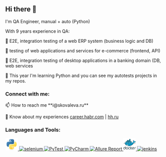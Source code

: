 <h2 align="left">Hi there 👋</h1>
I'm QA Engineer, manual + auto (Python)

With 9 years experience in QA:

🔹 E2E, integration testing of a web ERP system (business logic and DB)

🔹 testing of web applications and services for e-commerce (frontend, API)

🔹 E2E, integration testing of desktop applications in a banking domain (DB, web services

🌱 This year I'm learning Python and you can see my autotests projects in my repos.

<h3 align="left">Connect with me:</h3>
<p align="left">
📫 How to reach me **i@skovaleva.ru**

📄 Know about my experiences [career.habr.com](https://career.habr.com/stbelaya) | [hh.ru](https://skopin.hh.ru/resume/56f5725fff0b00daa30039ed1f466d4641656a)
</p>

<h3 align="left">Languages and Tools:</h3>
<p align="left"> <a href="https://www.python.org" target="_blank" rel="noreferrer"> <img src="https://raw.githubusercontent.com/devicons/devicon/master/icons/python/python-original.svg" alt="python" width="40" height="40"/> </a> <a href="https://www.selenium.dev" target="_blank" rel="noreferrer"> <img src="https://raw.githubusercontent.com/detain/svg-logos/780f25886640cef088af994181646db2f6b1a3f8/svg/selenium-logo.svg" alt="selenium" width="40" height="40"/> </a> <a href="https://pytest.org" target="_blank" rel="noreferrer"> <img src="https://user-images.githubusercontent.com/125028645/233774560-a3e2d06b-a8a0-4839-b2bc-950595923414.png" width="40" title="PyTest"> </a> <a href="https://www.jetbrains.com/pycharm/" target="_blank" rel="noreferrer"> <img src="https://user-images.githubusercontent.com/125028645/231810036-e2c7d063-3355-4c3f-9fd4-eb1f1fbd5bc7.png" width="40" title="PyCharm"> </a> <a href="https://docs.qameta.io/allure-report/" target="_blank" rel="noreferrer"> <img src="https://user-images.githubusercontent.com/125028645/233774771-7383cceb-07e5-4b3a-b411-7e0ffc467f15.png" width="40" title="Allure Report"> </a> <a href="https://www.docker.com/" target="_blank" rel="noreferrer"> <img src="https://raw.githubusercontent.com/devicons/devicon/master/icons/docker/docker-original-wordmark.svg" alt="docker" width="40" height="40"/> </a> <a href="https://www.jenkins.io" target="_blank" rel="noreferrer"> <img src="https://www.vectorlogo.zone/logos/jenkins/jenkins-icon.svg" alt="jenkins" width="40" height="40"/> </a> </p>
<a href="https://docs.qameta.io/allure-report/" target="_blank" rel="noreferrer"> 
<!--
**stbelaya/stbelaya** is a ✨ _special_ ✨ repository because its `README.md` (this file) appears on your GitHub profile.

Here are some ideas to get you started:

- 🔭 I’m currently working on ...
- 🌱 I’m currently learning ...
- 👯 I’m looking to collaborate on ...
- 🤔 I’m looking for help with ...
- 💬 Ask me about ...
- 📫 How to reach me: ...
- 😄 Pronouns: ...
- ⚡ Fun fact: ...
-->
